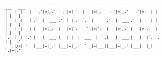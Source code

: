      ___    ___         ___        _    ___   ___        ___        __   ___   ___  
    |   |  |   |   .'|=|_.'   .'|=| `. |   |=|_.'   .'|=|_.'   .'|=|  | |   | |   | 
    |   |  |   | .'  |  ___ .'  | | .' `.  |      .'  |  ___ .'  | |  | |   | |   | 
    |   |  |   | |   |=|_.' |   |=|'.    `.|=|`.  |   |=|_.' |   |=|.'  |   | |   | 
    `.  |  |  .' |   |  ___ |   | |  |  ___  |  `.|   |  ___ |   |  |`. `.  | |  .' 
      `.|/\|.'   |___|=|_.' |___|=|_.'  `._|=|___||___|=|_.' |___|  |_|   `.|=|.'   
                                                                                    

